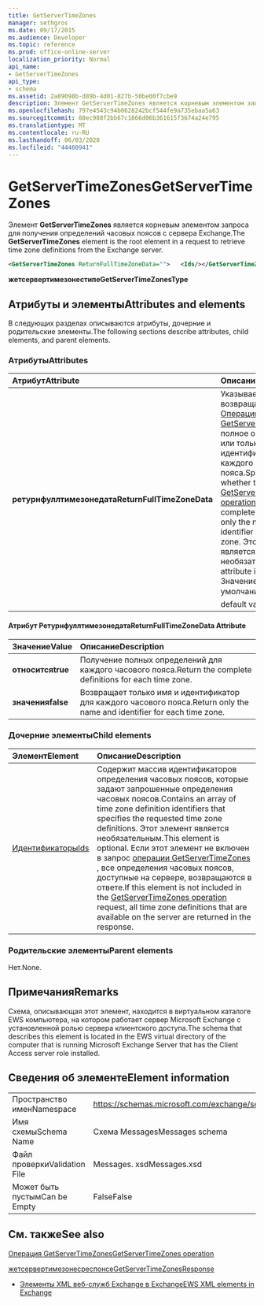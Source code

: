 ```yaml
---
title: GetServerTimeZones
manager: sethgros
ms.date: 09/17/2015
ms.audience: Developer
ms.topic: reference
ms.prod: office-online-server
localization_priority: Normal
api_name:
- GetServerTimeZones
api_type:
- schema
ms.assetid: 2a89098b-d89b-4d01-827b-50be00f7cbe9
description: Элемент GetServerTimeZones является корневым элементом запроса для получения определений часовых поясов с сервера Exchange.
ms.openlocfilehash: 797e4543c94b0628242bcf544fe9a735ebaa5a63
ms.sourcegitcommit: 88ec988f2bb67c1866d06b361615f3674a24e795
ms.translationtype: MT
ms.contentlocale: ru-RU
ms.lasthandoff: 06/03/2020
ms.locfileid: "44460941"
---
```

# <a name="getservertimezones"></a><span data-ttu-id="6875f-103">GetServerTimeZones</span><span class="sxs-lookup"><span data-stu-id="6875f-103">GetServerTimeZones</span></span>

<span data-ttu-id="6875f-104">Элемент **GetServerTimeZones** является корневым элементом запроса для получения определений часовых поясов с сервера Exchange.</span><span class="sxs-lookup"><span data-stu-id="6875f-104">The **GetServerTimeZones** element is the root element in a request to retrieve time zone definitions from the Exchange server.</span></span> 
  
```xml
<GetServerTimeZones ReturnFullTimeZoneData="">   <Ids/></GetServerTimeZones>
```

 <span data-ttu-id="6875f-105">**жетсервертимезонестипе**</span><span class="sxs-lookup"><span data-stu-id="6875f-105">**GetServerTimeZonesType**</span></span>
## <a name="attributes-and-elements"></a><span data-ttu-id="6875f-106">Атрибуты и элементы</span><span class="sxs-lookup"><span data-stu-id="6875f-106">Attributes and elements</span></span>

<span data-ttu-id="6875f-107">В следующих разделах описываются атрибуты, дочерние и родительские элементы.</span><span class="sxs-lookup"><span data-stu-id="6875f-107">The following sections describe attributes, child elements, and parent elements.</span></span>
  
### <a name="attributes"></a><span data-ttu-id="6875f-108">Атрибуты</span><span class="sxs-lookup"><span data-stu-id="6875f-108">Attributes</span></span>

|<span data-ttu-id="6875f-109">**Атрибут**</span><span class="sxs-lookup"><span data-stu-id="6875f-109">**Attribute**</span></span>|<span data-ttu-id="6875f-110">**Описание**</span><span class="sxs-lookup"><span data-stu-id="6875f-110">**Description**</span></span>|
|:-----|:-----|
|<span data-ttu-id="6875f-111">**ретурнфуллтимезонедата**</span><span class="sxs-lookup"><span data-stu-id="6875f-111">**ReturnFullTimeZoneData**</span></span> <br/> |<span data-ttu-id="6875f-112">Указывает, возвращает ли [Операция GetServerTimeZones](getservertimezones-operation.md) полное определение или только имя и идентификатор для каждого часового пояса.</span><span class="sxs-lookup"><span data-stu-id="6875f-112">Specifies whether the [GetServerTimeZones operation](getservertimezones-operation.md) returns the complete definition or only the name and identifier for each time zone.</span></span> <span data-ttu-id="6875f-113">Этот атрибут является необязательным.</span><span class="sxs-lookup"><span data-stu-id="6875f-113">This attribute is optional.</span></span> <span data-ttu-id="6875f-114">Значение по умолчанию  **true**.</span><span class="sxs-lookup"><span data-stu-id="6875f-114">The default value is **true**.</span></span>  <br/> |
   
#### <a name="returnfulltimezonedata-attribute"></a><span data-ttu-id="6875f-115">Атрибут Ретурнфуллтимезонедата</span><span class="sxs-lookup"><span data-stu-id="6875f-115">ReturnFullTimeZoneData Attribute</span></span>

|<span data-ttu-id="6875f-116">**Значение**</span><span class="sxs-lookup"><span data-stu-id="6875f-116">**Value**</span></span>|<span data-ttu-id="6875f-117">**Описание**</span><span class="sxs-lookup"><span data-stu-id="6875f-117">**Description**</span></span>|
|:-----|:-----|
|<span data-ttu-id="6875f-118">**относится**</span><span class="sxs-lookup"><span data-stu-id="6875f-118">**true**</span></span> <br/> |<span data-ttu-id="6875f-119">Получение полных определений для каждого часового пояса.</span><span class="sxs-lookup"><span data-stu-id="6875f-119">Return the complete definitions for each time zone.</span></span>  <br/> |
|<span data-ttu-id="6875f-120">**значения**</span><span class="sxs-lookup"><span data-stu-id="6875f-120">**false**</span></span> <br/> |<span data-ttu-id="6875f-121">Возвращает только имя и идентификатор для каждого часового пояса.</span><span class="sxs-lookup"><span data-stu-id="6875f-121">Return only the name and identifier for each time zone.</span></span>  <br/> |
   
### <a name="child-elements"></a><span data-ttu-id="6875f-122">Дочерние элементы</span><span class="sxs-lookup"><span data-stu-id="6875f-122">Child elements</span></span>

|<span data-ttu-id="6875f-123">**Элемент**</span><span class="sxs-lookup"><span data-stu-id="6875f-123">**Element**</span></span>|<span data-ttu-id="6875f-124">**Описание**</span><span class="sxs-lookup"><span data-stu-id="6875f-124">**Description**</span></span>|
|:-----|:-----|
|[<span data-ttu-id="6875f-125">Идентификаторы</span><span class="sxs-lookup"><span data-stu-id="6875f-125">Ids</span></span>](ids.md) <br/> |<span data-ttu-id="6875f-126">Содержит массив идентификаторов определения часовых поясов, которые задают запрошенные определения часовых поясов.</span><span class="sxs-lookup"><span data-stu-id="6875f-126">Contains an array of time zone definition identifiers that specifies the requested time zone definitions.</span></span> <span data-ttu-id="6875f-127">Этот элемент является необязательным.</span><span class="sxs-lookup"><span data-stu-id="6875f-127">This element is optional.</span></span> <span data-ttu-id="6875f-128">Если этот элемент не включен в запрос [операции GetServerTimeZones](getservertimezones-operation.md) , все определения часовых поясов, доступные на сервере, возвращаются в ответе.</span><span class="sxs-lookup"><span data-stu-id="6875f-128">If this element is not included in the [GetServerTimeZones operation](getservertimezones-operation.md) request, all time zone definitions that are available on the server are returned in the response.</span></span>  <br/> |
   
### <a name="parent-elements"></a><span data-ttu-id="6875f-129">Родительские элементы</span><span class="sxs-lookup"><span data-stu-id="6875f-129">Parent elements</span></span>

<span data-ttu-id="6875f-130">Нет.</span><span class="sxs-lookup"><span data-stu-id="6875f-130">None.</span></span>
  
## <a name="remarks"></a><span data-ttu-id="6875f-131">Примечания</span><span class="sxs-lookup"><span data-stu-id="6875f-131">Remarks</span></span>

<span data-ttu-id="6875f-132">Схема, описывающая этот элемент, находится в виртуальном каталоге EWS компьютера, на котором работает сервер Microsoft Exchange с установленной ролью сервера клиентского доступа.</span><span class="sxs-lookup"><span data-stu-id="6875f-132">The schema that describes this element is located in the EWS virtual directory of the computer that is running Microsoft Exchange Server that has the Client Access server role installed.</span></span>
  
## <a name="element-information"></a><span data-ttu-id="6875f-133">Сведения об элементе</span><span class="sxs-lookup"><span data-stu-id="6875f-133">Element information</span></span>

|||
|:-----|:-----|
|<span data-ttu-id="6875f-134">Пространство имен</span><span class="sxs-lookup"><span data-stu-id="6875f-134">Namespace</span></span>  <br/> |https://schemas.microsoft.com/exchange/services/2006/messages  <br/> |
|<span data-ttu-id="6875f-135">Имя схемы</span><span class="sxs-lookup"><span data-stu-id="6875f-135">Schema Name</span></span>  <br/> |<span data-ttu-id="6875f-136">Схема Messages</span><span class="sxs-lookup"><span data-stu-id="6875f-136">Messages schema</span></span>  <br/> |
|<span data-ttu-id="6875f-137">Файл проверки</span><span class="sxs-lookup"><span data-stu-id="6875f-137">Validation File</span></span>  <br/> |<span data-ttu-id="6875f-138">Messages. xsd</span><span class="sxs-lookup"><span data-stu-id="6875f-138">Messages.xsd</span></span>  <br/> |
|<span data-ttu-id="6875f-139">Может быть пустым</span><span class="sxs-lookup"><span data-stu-id="6875f-139">Can be Empty</span></span>  <br/> |<span data-ttu-id="6875f-140">False</span><span class="sxs-lookup"><span data-stu-id="6875f-140">False</span></span>  <br/> |
   
## <a name="see-also"></a><span data-ttu-id="6875f-141">См. также</span><span class="sxs-lookup"><span data-stu-id="6875f-141">See also</span></span>



[<span data-ttu-id="6875f-142">Операция GetServerTimeZones</span><span class="sxs-lookup"><span data-stu-id="6875f-142">GetServerTimeZones operation</span></span>](getservertimezones-operation.md)
  
[<span data-ttu-id="6875f-143">жетсервертимезонесреспонсе</span><span class="sxs-lookup"><span data-stu-id="6875f-143">GetServerTimeZonesResponse</span></span>](getservertimezonesresponse.md)


- [<span data-ttu-id="6875f-144">Элементы XML веб-служб Exchange в Exchange</span><span class="sxs-lookup"><span data-stu-id="6875f-144">EWS XML elements in Exchange</span></span>](ews-xml-elements-in-exchange.md)

